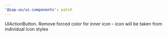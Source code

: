 ```yaml
---
'@sap-ux/ui-components': patch
---
```


UIActionButton. Remove forced color for inner icon - icon will be taken from individual icon styles
